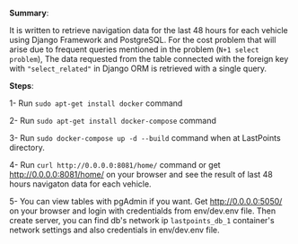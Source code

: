 **Summary**:

It is written to retrieve navigation data for the last 48 hours for each vehicle using Django Framework and PostgreSQL.
For the cost problem that will arise due to frequent queries mentioned in the problem (`N+1 select problem`), The data 
requested from the table connected with the foreign key with `"select_related"` in Django ORM is retrieved with a single query.

**Steps**:

1- Run `sudo apt-get install docker` command

2- Run `sudo apt-get install docker-compose` command

3- Run `sudo docker-compose up -d --build` command when at LastPoints directory.

4- Run `curl http://0.0.0.0:8081/home/` command or get http://0.0.0.0:8081/home/ on your browser and see the result of 
last 48 hours navigaton data for each vehicle.

5- You can view tables with pgAdmin if you want. Get http://0.0.0.0:5050/ on your browser and login with credentialds 
from env/dev.env file. Then create server, you can find db's network ip `lastpoints_db_1` container's network settings 
and also credentials in env/dev.env file.
